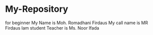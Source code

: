 # My-Repository
for beginner
My Name is Moh. Romadhani Firdaus
My call name is MR Firdaus
Iam student
Teacher is Ms. Noor Ifada
